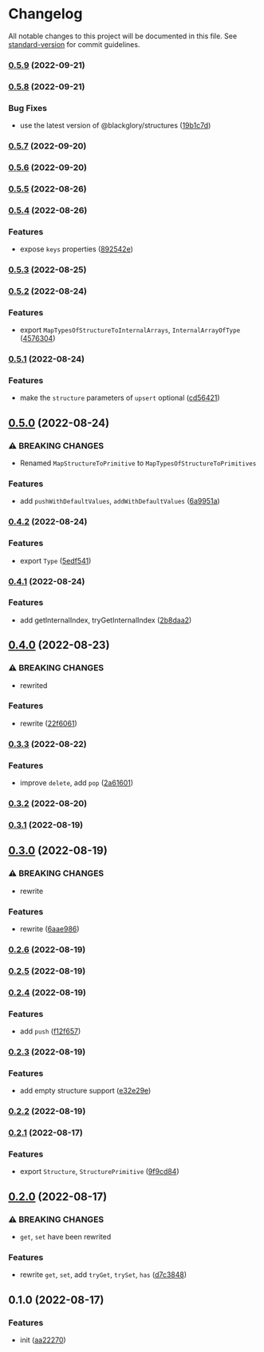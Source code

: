 # Changelog

All notable changes to this project will be documented in this file. See [standard-version](https://github.com/conventional-changelog/standard-version) for commit guidelines.

### [0.5.9](https://github.com/BlackGlory/structure-of-arrays/compare/v0.5.8...v0.5.9) (2022-09-21)

### [0.5.8](https://github.com/BlackGlory/structure-of-arrays/compare/v0.5.7...v0.5.8) (2022-09-21)


### Bug Fixes

* use the latest version of @blackglory/structures ([19b1c7d](https://github.com/BlackGlory/structure-of-arrays/commit/19b1c7d5c47e8b8dd45ca46ee7cc362650b86949))

### [0.5.7](https://github.com/BlackGlory/structure-of-arrays/compare/v0.5.6...v0.5.7) (2022-09-20)

### [0.5.6](https://github.com/BlackGlory/structure-of-arrays/compare/v0.5.5...v0.5.6) (2022-09-20)

### [0.5.5](https://github.com/BlackGlory/structure-of-arrays/compare/v0.5.4...v0.5.5) (2022-08-26)

### [0.5.4](https://github.com/BlackGlory/structure-of-arrays/compare/v0.5.3...v0.5.4) (2022-08-26)


### Features

* expose `keys` properties ([892542e](https://github.com/BlackGlory/structure-of-arrays/commit/892542e2183dd8702245fb15460419c9568b326a))

### [0.5.3](https://github.com/BlackGlory/structure-of-arrays/compare/v0.5.2...v0.5.3) (2022-08-25)

### [0.5.2](https://github.com/BlackGlory/structure-of-arrays/compare/v0.5.1...v0.5.2) (2022-08-24)


### Features

* export `MapTypesOfStructureToInternalArrays`, `InternalArrayOfType` ([4576304](https://github.com/BlackGlory/structure-of-arrays/commit/4576304541eaf0780db0c5f265b0521f9382618b))

### [0.5.1](https://github.com/BlackGlory/structure-of-arrays/compare/v0.5.0...v0.5.1) (2022-08-24)


### Features

* make the `structure` parameters of `upsert` optional ([cd56421](https://github.com/BlackGlory/structure-of-arrays/commit/cd56421fc21f76486f1fbfb1001ad1bcc3435a25))

## [0.5.0](https://github.com/BlackGlory/structure-of-arrays/compare/v0.4.2...v0.5.0) (2022-08-24)


### ⚠ BREAKING CHANGES

* Renamed `MapStructureToPrimitive` to `MapTypesOfStructureToPrimitives`

### Features

* add `pushWithDefaultValues`, `addWithDefaultValues` ([6a9951a](https://github.com/BlackGlory/structure-of-arrays/commit/6a9951a4866d559eb9211c68bae92e2ea8fa2139))

### [0.4.2](https://github.com/BlackGlory/structure-of-arrays/compare/v0.4.1...v0.4.2) (2022-08-24)


### Features

* export `Type` ([5edf541](https://github.com/BlackGlory/structure-of-arrays/commit/5edf541bc8dd3c22e9db081a0f1645e147d03d77))

### [0.4.1](https://github.com/BlackGlory/structure-of-arrays/compare/v0.4.0...v0.4.1) (2022-08-24)


### Features

* add getInternalIndex, tryGetInternalIndex ([2b8daa2](https://github.com/BlackGlory/structure-of-arrays/commit/2b8daa241b8b722f23bfbdb4f9fe3460b71126fa))

## [0.4.0](https://github.com/BlackGlory/structure-of-arrays/compare/v0.3.3...v0.4.0) (2022-08-23)


### ⚠ BREAKING CHANGES

* rewrited

### Features

* rewrite ([22f6061](https://github.com/BlackGlory/structure-of-arrays/commit/22f6061dcbedd26eb4d3a2ec333c9d33b5dc5024))

### [0.3.3](https://github.com/BlackGlory/structure-of-arrays/compare/v0.3.2...v0.3.3) (2022-08-22)


### Features

* improve `delete`, add `pop` ([2a61601](https://github.com/BlackGlory/structure-of-arrays/commit/2a6160136c7fec8f488b87b63fa182f903ab07ac))

### [0.3.2](https://github.com/BlackGlory/structure-of-arrays/compare/v0.3.1...v0.3.2) (2022-08-20)

### [0.3.1](https://github.com/BlackGlory/structure-of-arrays/compare/v0.3.0...v0.3.1) (2022-08-19)

## [0.3.0](https://github.com/BlackGlory/structure-of-arrays/compare/v0.2.6...v0.3.0) (2022-08-19)


### ⚠ BREAKING CHANGES

* rewrite

### Features

* rewrite ([6aae986](https://github.com/BlackGlory/structure-of-arrays/commit/6aae9864f012637323959a0c3ee53dc5cdd53f29))

### [0.2.6](https://github.com/BlackGlory/structure-of-arrays/compare/v0.2.5...v0.2.6) (2022-08-19)

### [0.2.5](https://github.com/BlackGlory/structure-of-arrays/compare/v0.2.4...v0.2.5) (2022-08-19)

### [0.2.4](https://github.com/BlackGlory/structure-of-arrays/compare/v0.2.3...v0.2.4) (2022-08-19)


### Features

* add `push` ([f12f657](https://github.com/BlackGlory/structure-of-arrays/commit/f12f6579eb37d08b3bbf22a957f4635728067d00))

### [0.2.3](https://github.com/BlackGlory/structure-of-arrays/compare/v0.2.2...v0.2.3) (2022-08-19)


### Features

* add empty structure support ([e32e29e](https://github.com/BlackGlory/structure-of-arrays/commit/e32e29e1c799b9db94d2f896402b1ed576bd3329))

### [0.2.2](https://github.com/BlackGlory/structure-of-arrays/compare/v0.2.1...v0.2.2) (2022-08-19)

### [0.2.1](https://github.com/BlackGlory/structure-of-arrays/compare/v0.2.0...v0.2.1) (2022-08-17)


### Features

* export `Structure`, `StructurePrimitive` ([9f9cd84](https://github.com/BlackGlory/structure-of-arrays/commit/9f9cd84fe5685b79c6d10b1219ba394e77b43bd8))

## [0.2.0](https://github.com/BlackGlory/structure-of-arrays/compare/v0.1.0...v0.2.0) (2022-08-17)


### ⚠ BREAKING CHANGES

* `get`, `set` have been rewrited

### Features

* rewrite `get`, `set`, add `tryGet`, `trySet`, `has` ([d7c3848](https://github.com/BlackGlory/structure-of-arrays/commit/d7c38481c6b432770fca2fd367dec5a5893e51e7))

## 0.1.0 (2022-08-17)


### Features

* init ([aa22270](https://github.com/BlackGlory/structure-of-arrays/commit/aa22270563524fd6aa62986af81298322415a639))
